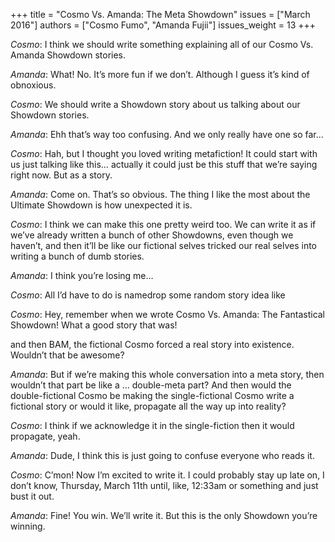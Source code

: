 +++
title = "Cosmo Vs. Amanda: The Meta Showdown"
issues = ["March 2016"]
authors = ["Cosmo Fumo", "Amanda Fujii"]
issues_weight = 13
+++

*Cosmo*: I think we should write something explaining all of our Cosmo Vs. Amanda Showdown stories.

*Amanda*: What! No. It’s more fun if we don’t. Although I guess it’s kind of obnoxious.

*Cosmo*: We should write a Showdown story about us talking about our Showdown stories.

*Amanda*: Ehh that’s way too confusing. And we only really have one so far...

*Cosmo*: Hah, but I thought you loved writing metafiction! It could start with us just talking like this… actually it could just be this stuff that we’re saying right now. But as a story.

*Amanda*: Come on. That’s so obvious. The thing I like the most about the Ultimate Showdown is how unexpected it is.

*Cosmo*: I think we can make this one pretty weird too. We can write it as if we’ve already written a bunch of other Showdowns, even though we haven’t, and then it’ll be like our fictional selves tricked our real selves into writing a bunch of dumb stories.

*Amanda*: I think you’re losing me…

*Cosmo*: All I’d have to do is namedrop some random story idea like

*Cosmo*: Hey, remember when we wrote Cosmo Vs. Amanda: The Fantastical Showdown! What a good story that was!

and then BAM, the fictional Cosmo forced a real story into existence. Wouldn’t that be awesome?

*Amanda*: But if we’re making this whole conversation into a meta story, then wouldn’t that part be like a … double-meta part? And then would the double-fictional Cosmo be making the single-fictional Cosmo write a fictional story or would it like, propagate all the way up into reality?

*Cosmo*: I think if we acknowledge it in the single-fiction then it would propagate, yeah.

*Amanda*: Dude, I think this is just going to confuse everyone who reads it.

*Cosmo*: C’mon! Now I’m excited to write it. I could probably stay up late on, I don’t know, Thursday, March 11th until, like, 12:33am or something and just bust it out.

*Amanda*: Fine! You win. We’ll write it. But this is the only Showdown you’re winning.

